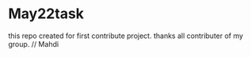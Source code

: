 # May22task
this repo created for first contribute project. thanks all contributer of my group.
// Mahdi
